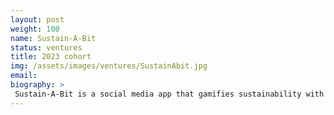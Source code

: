 ```yaml
---
layout: post
weight: 100
name: Sustain-A-Bit
status: ventures
title: 2023 cohort
img: /assets/images/ventures/SustainAbit.jpg
email: 
biography: >
 Sustain-A-Bit is a social media app that gamifies sustainability with user-friendly tracking, community challenges, and social incentives, which will connect users over their sustainable actions and relieve climate anxiety.
---
```

<!--stackedit_data:
eyJoaXN0b3J5IjpbODM1Mjc5MDc1LDIxMTE5Nzg3MTgsMTY5OD
UzMjE1NSwtMTYzMzQxOTA4NV19
-->
